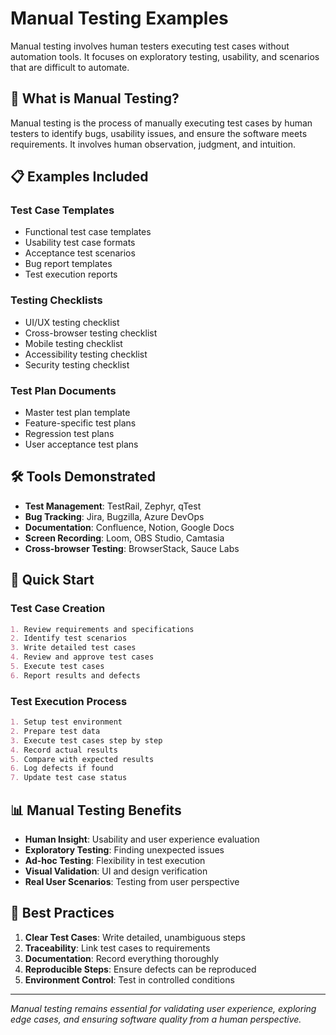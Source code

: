 # Manual Testing Examples

Manual testing involves human testers executing test cases without automation tools. It focuses on exploratory testing, usability, and scenarios that are difficult to automate.

## 🎯 What is Manual Testing?

Manual testing is the process of manually executing test cases by human testers to identify bugs, usability issues, and ensure the software meets requirements. It involves human observation, judgment, and intuition.

## 📋 Examples Included

### Test Case Templates
- Functional test case templates
- Usability test case formats
- Acceptance test scenarios
- Bug report templates
- Test execution reports

### Testing Checklists
- UI/UX testing checklist
- Cross-browser testing checklist
- Mobile testing checklist
- Accessibility testing checklist
- Security testing checklist

### Test Plan Documents
- Master test plan template
- Feature-specific test plans
- Regression test plans
- User acceptance test plans

## 🛠️ Tools Demonstrated

- **Test Management**: TestRail, Zephyr, qTest
- **Bug Tracking**: Jira, Bugzilla, Azure DevOps
- **Documentation**: Confluence, Notion, Google Docs
- **Screen Recording**: Loom, OBS Studio, Camtasia
- **Cross-browser Testing**: BrowserStack, Sauce Labs

## 🚀 Quick Start

### Test Case Creation

```markdown
1. Review requirements and specifications
2. Identify test scenarios
3. Write detailed test cases
4. Review and approve test cases
5. Execute test cases
6. Report results and defects
```

### Test Execution Process

```markdown
1. Setup test environment
2. Prepare test data
3. Execute test cases step by step
4. Record actual results
5. Compare with expected results
6. Log defects if found
7. Update test case status
```

## 📊 Manual Testing Benefits

- **Human Insight**: Usability and user experience evaluation
- **Exploratory Testing**: Finding unexpected issues
- **Ad-hoc Testing**: Flexibility in test execution
- **Visual Validation**: UI and design verification
- **Real User Scenarios**: Testing from user perspective

## 🎯 Best Practices

1. **Clear Test Cases**: Write detailed, unambiguous steps
2. **Traceability**: Link test cases to requirements
3. **Documentation**: Record everything thoroughly
4. **Reproducible Steps**: Ensure defects can be reproduced
5. **Environment Control**: Test in controlled conditions

---

*Manual testing remains essential for validating user experience, exploring edge cases, and ensuring software quality from a human perspective.*